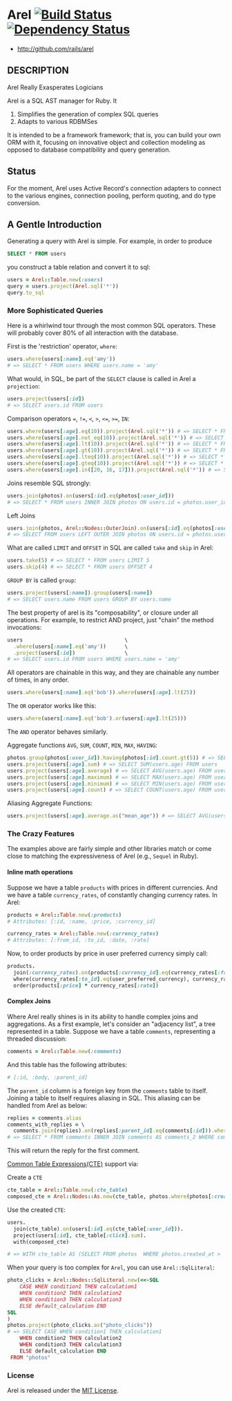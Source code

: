 # Arel [![Build Status](https://secure.travis-ci.org/rails/arel.svg?branch=master)](http://travis-ci.org/rails/arel) [![Dependency Status](https://gemnasium.com/rails/arel.svg)](https://gemnasium.com/rails/arel)

* http://github.com/rails/arel

## DESCRIPTION

Arel Really Exasperates Logicians

Arel is a SQL AST manager for Ruby. It

1. Simplifies the generation of complex SQL queries
2. Adapts to various RDBMSes

It is intended to be a framework framework; that is, you can build your own ORM
with it, focusing on innovative object and collection modeling as opposed to
database compatibility and query generation.

## Status

For the moment, Arel uses Active Record's connection adapters to connect to the various engines, connection pooling, perform quoting, and do type conversion.

## A Gentle Introduction

Generating a query with Arel is simple. For example, in order to produce

```sql
SELECT * FROM users
```

you construct a table relation and convert it to sql:

```ruby
users = Arel::Table.new(:users)
query = users.project(Arel.sql('*'))
query.to_sql
```

### More Sophisticated Queries

Here is a whirlwind tour through the most common SQL operators. These will probably cover 80% of all interaction with the database.

First is the 'restriction' operator, `where`:

```ruby
users.where(users[:name].eq('amy'))
# => SELECT * FROM users WHERE users.name = 'amy'
```

What would, in SQL, be part of the `SELECT` clause is called in Arel a `projection`:

```ruby
users.project(users[:id])
# => SELECT users.id FROM users
```

Comparison operators `=`, `!=`, `<`, `>`, `<=`, `>=`, `IN`:

```ruby
users.where(users[:age].eq(10)).project(Arel.sql('*')) # => SELECT * FROM "users"  WHERE "users"."age" = 10
users.where(users[:age].not_eq(10)).project(Arel.sql('*')) # => SELECT * FROM "users"  WHERE "users"."age" != 10
users.where(users[:age].lt(10)).project(Arel.sql('*')) # => SELECT * FROM "users"  WHERE "users"."age" < 10
users.where(users[:age].gt(10)).project(Arel.sql('*')) # => SELECT * FROM "users"  WHERE "users"."age" > 10
users.where(users[:age].lteq(10)).project(Arel.sql('*')) # => SELECT * FROM "users"  WHERE "users"."age" <= 10
users.where(users[:age].gteq(10)).project(Arel.sql('*')) # => SELECT * FROM "users"  WHERE "users"."age" >= 10
users.where(users[:age].in([20, 16, 17])).project(Arel.sql('*')) # => SELECT * FROM "users"  WHERE "users"."age" IN (20, 16, 17)
```

Joins resemble SQL strongly:

```ruby
users.join(photos).on(users[:id].eq(photos[:user_id]))
# => SELECT * FROM users INNER JOIN photos ON users.id = photos.user_id
```

Left Joins

```ruby
users.join(photos, Arel::Nodes::OuterJoin).on(users[:id].eq(photos[:user_id]))
# => SELECT FROM users LEFT OUTER JOIN photos ON users.id = photos.user_id
```

What are called `LIMIT` and `OFFSET` in SQL are called `take` and `skip` in Arel:

```ruby
users.take(5) # => SELECT * FROM users LIMIT 5
users.skip(4) # => SELECT * FROM users OFFSET 4
```

`GROUP BY` is called `group`:

```ruby
users.project(users[:name]).group(users[:name])
# => SELECT users.name FROM users GROUP BY users.name
```

The best property of arel is its "composability", or closure under all operations. For example, to restrict AND project, just "chain" the method invocations:

```ruby
users                                 \
  .where(users[:name].eq('amy'))      \
  .project(users[:id])                \
# => SELECT users.id FROM users WHERE users.name = 'amy'
```

All operators are chainable in this way, and they are chainable any number of times, in any order.

```ruby
users.where(users[:name].eq('bob')).where(users[:age].lt(25))
```

The `OR` operator works like this:

```ruby
users.where(users[:name].eq('bob').or(users[:age].lt(25)))
```

The `AND` operator behaves similarly.

Aggregate functions `AVG`, `SUM`, `COUNT`, `MIN`, `MAX`, `HAVING`:

```ruby
photos.group(photos[:user_id]).having(photos[:id].count.gt(5)) # => SELECT FROM photos GROUP BY photos.user_id HAVING COUNT(photos.id) > 5
users.project(users[:age].sum) # => SELECT SUM(users.age) FROM users
users.project(users[:age].average) # => SELECT AVG(users.age) FROM users
users.project(users[:age].maximum) # => SELECT MAX(users.age) FROM users
users.project(users[:age].minimum) # => SELECT MIN(users.age) FROM users
users.project(users[:age].count) # => SELECT COUNT(users.age) FROM users
```

Aliasing Aggregate Functions:

```ruby
users.project(users[:age].average.as("mean_age")) # => SELECT AVG(users.age) AS mean_age FROM users
```

### The Crazy Features

The examples above are fairly simple and other libraries match or come close to matching the expressiveness of Arel (e.g., `Sequel` in Ruby).

#### Inline math operations

Suppose we have a table `products` with prices in different currencies. And we have a table `currency_rates`, of constantly changing currency rates. In Arel:

```ruby
products = Arel::Table.new(:products)
# Attributes: [:id, :name, :price, :currency_id]

currency_rates = Arel::Table.new(:currency_rates)
# Attributes: [:from_id, :to_id, :date, :rate]
```

Now, to order products by price in user preferred currency simply call:

```ruby
products.
  join(:currency_rates).on(products[:currency_id].eq(currency_rates[:from_id])).
  where(currency_rates[:to_id].eq(user_preferred_currency), currency_rates[:date].eq(Date.today)).
  order(products[:price] * currency_rates[:rate])
```

#### Complex Joins

Where Arel really shines is in its ability to handle complex joins and aggregations. As a first example, let's consider an "adjacency list", a tree represented in a table. Suppose we have a table `comments`, representing a threaded discussion:

```ruby
comments = Arel::Table.new(:comments)
```

And this table has the following attributes:

```ruby
# [:id, :body, :parent_id]
```

The `parent_id` column is a foreign key from the `comments` table to itself.
Joining a table to itself requires aliasing in SQL. This aliasing can be handled from Arel as below:

```ruby
replies = comments.alias
comments_with_replies = \
  comments.join(replies).on(replies[:parent_id].eq(comments[:id])).where(comments[:id].eq(1))
# => SELECT * FROM comments INNER JOIN comments AS comments_2 WHERE comments_2.parent_id = comments.id AND comments.id = 1
```

This will return the reply for the first comment.

[Common Table Expressions(CTE)](https://en.wikipedia.org/wiki/Common_table_expressions#Common_table_expression) support via:

Create a `CTE`

```ruby
cte_table = Arel::Table.new(:cte_table)
composed_cte = Arel::Nodes::As.new(cte_table, photos.where(photos[:created_at].gt(Date.current)))
```

Use the created `CTE`:

```ruby
users.
  join(cte_table).on(users[:id].eq(cte_table[:user_id])).
  project(users[:id], cte_table[:click].sum).
  with(composed_cte)

# => WITH cte_table AS (SELECT FROM photos  WHERE photos.created_at > '2014-05-02') SELECT users.id, SUM(cte_table.click) FROM users INNER JOIN cte_table ON users.id = cte_table.user_id
```

When your query is too complex for `Arel`, you can use `Arel::SqlLiteral`:

```ruby
photo_clicks = Arel::Nodes::SqlLiteral.new(<<-SQL
    CASE WHEN condition1 THEN calculation1
    WHEN condition2 THEN calculation2
    WHEN condition3 THEN calculation3
    ELSE default_calculation END
SQL
)
photos.project(photo_clicks.as("photo_clicks"))
# => SELECT CASE WHEN condition1 THEN calculation1
    WHEN condition2 THEN calculation2
    WHEN condition3 THEN calculation3
    ELSE default_calculation END
 FROM "photos"
```

### License

Arel is released under the [MIT License](http://opensource.org/licenses/MIT).
